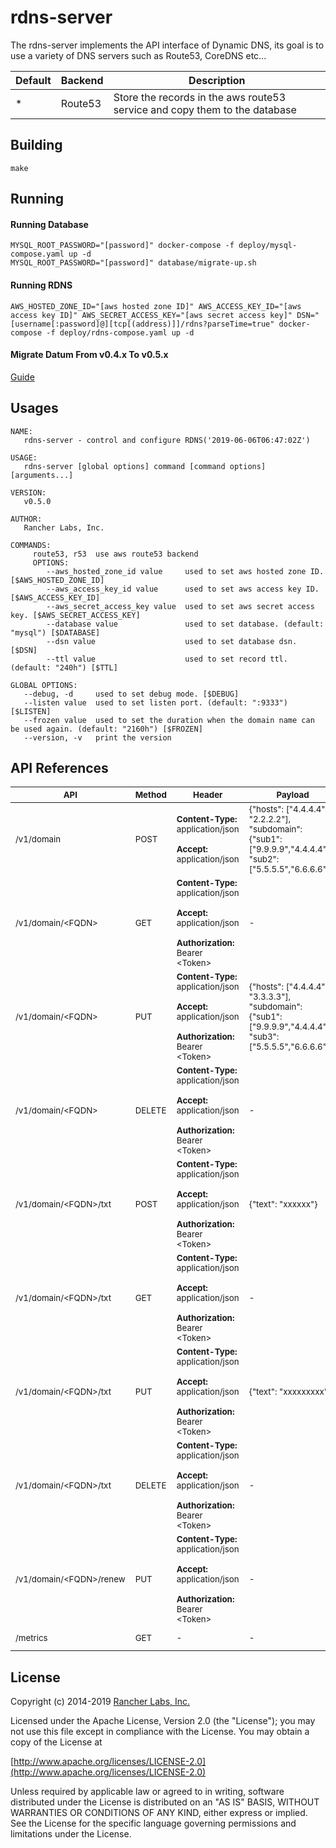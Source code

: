 rdns-server
========

The rdns-server implements the API interface of Dynamic DNS, its goal is to use a variety of DNS servers such as Route53, CoreDNS etc...

| Default | Backend | Description |
| ------- | ------- | ----------- |
|    *    | Route53 | Store the records in the aws route53 service and copy them to the database |

## Building

`make`

## Running

#### Running Database
```shell
MYSQL_ROOT_PASSWORD="[password]" docker-compose -f deploy/mysql-compose.yaml up -d
MYSQL_ROOT_PASSWORD="[password]" database/migrate-up.sh
```

#### Running RDNS
```shell
AWS_HOSTED_ZONE_ID="[aws hosted zone ID]" AWS_ACCESS_KEY_ID="[aws access key ID]" AWS_SECRET_ACCESS_KEY="[aws secret access key]" DSN="[username[:password]@][tcp[(address)]]/rdns?parseTime=true" docker-compose -f deploy/rdns-compose.yaml up -d
```

#### Migrate Datum From v0.4.x To v0.5.x

[Guide](https://github.com/Jason-ZW/rdns-migrate-tools/blob/master/README.md)

## Usages

```
NAME:
   rdns-server - control and configure RDNS('2019-06-06T06:47:02Z')

USAGE:
   rdns-server [global options] command [command options] [arguments...]

VERSION:
   v0.5.0

AUTHOR:
   Rancher Labs, Inc.

COMMANDS:
     route53, r53  use aws route53 backend
     OPTIONS:
        --aws_hosted_zone_id value     used to set aws hosted zone ID. [$AWS_HOSTED_ZONE_ID]
        --aws_access_key_id value      used to set aws access key ID. [$AWS_ACCESS_KEY_ID]
        --aws_secret_access_key value  used to set aws secret access key. [$AWS_SECRET_ACCESS_KEY]
        --database value               used to set database. (default: "mysql") [$DATABASE]
        --dsn value                    used to set database dsn. [$DSN]
        --ttl value                    used to set record ttl. (default: "240h") [$TTL]

GLOBAL OPTIONS:
   --debug, -d     used to set debug mode. [$DEBUG]
   --listen value  used to set listen port. (default: ":9333") [$LISTEN]
   --frozen value  used to set the duration when the domain name can be used again. (default: "2160h") [$FROZEN]
   --version, -v   print the version
```

## API References

| <sub>API</sub> | <sub>Method</sub> | <sub>Header</sub> | <sub>Payload</sub> | <sub>Description</sub> |
| --- | ------ | ------ | ------- | ----------- |
| <sub>/v1/domain</sub> | <sub>POST</sub> | <sub>**Content-Type:** application/json <br/><br/> **Accept:** application/json</sub> | <sub>{"hosts": ["4.4.4.4", "2.2.2.2"], "subdomain": {"sub1": ["9.9.9.9","4.4.4.4"], "sub2": ["5.5.5.5","6.6.6.6"]}}</sub> | <sub>Create A Records</sub> |
| <sub>/v1/domain/&lt;FQDN&gt;</sub> | <sub>GET</sub> | <sub>**Content-Type:** application/json <br/><br/> **Accept:** application/json <br/><br/> **Authorization:** Bearer &lt;Token&gt;</sub> | <sub>-</sub> | <sub>Get A Records</sub> |
| <sub>/v1/domain/&lt;FQDN&gt;</sub> | <sub>PUT</sub> | <sub>**Content-Type:** application/json <br/><br/> **Accept:** application/json <br/><br/> **Authorization:** Bearer &lt;Token&gt;</sub> | <sub>{"hosts": ["4.4.4.4", "3.3.3.3"], "subdomain": {"sub1": ["9.9.9.9","4.4.4.4"], "sub3": ["5.5.5.5","6.6.6.6"]}}</sub> | <sub>Update A Records</sub> |
| <sub>/v1/domain/&lt;FQDN&gt;</sub> | <sub>DELETE</sub> | <sub>**Content-Type:** application/json <br/><br/> **Accept:** application/json <br/><br/> **Authorization:** Bearer &lt;Token&gt;</sub> | <sub>-</sub> | <sub>Delete A Records</sub> |
| <sub>/v1/domain/&lt;FQDN&gt;/txt</sub> | <sub>POST</sub> | <sub>**Content-Type:** application/json <br/><br/> **Accept:** application/json <br/><br/> **Authorization:** Bearer &lt;Token&gt;</sub> | <sub>{"text": "xxxxxx"}</sub> | <sub>Create TXT Record</sub> |
| <sub>/v1/domain/&lt;FQDN&gt;/txt</sub> | <sub>GET</sub> | <sub>**Content-Type:** application/json <br/><br/> **Accept:** application/json <br/><br/> **Authorization:** Bearer &lt;Token&gt;</sub> | <sub>-</sub> | <sub>Get TXT Record</sub> |
| <sub>/v1/domain/&lt;FQDN&gt;/txt</sub> | <sub>PUT</sub> | <sub>**Content-Type:** application/json <br/><br/> **Accept:** application/json <br/><br/> **Authorization:** Bearer &lt;Token&gt;</sub> | <sub>{"text": "xxxxxxxxx"}</sub> | <sub>Update TXT Record</sub> |
| <sub>/v1/domain/&lt;FQDN&gt;/txt</sub> | <sub>DELETE</sub> | <sub>**Content-Type:** application/json <br/><br/> **Accept:** application/json <br/><br/> **Authorization:** Bearer &lt;Token&gt;</sub> | <sub>-</sub> | <sub>Delete TXT Record</sub> |
| <sub>/v1/domain/&lt;FQDN&gt;/renew</sub> | <sub>PUT</sub> | <sub>**Content-Type:** application/json <br/><br/> **Accept:** application/json <br/><br/> **Authorization:** Bearer &lt;Token&gt;</sub> | <sub>-</sub> | <sub>Renew Records</sub> |
| <sub>/metrics</sub> | <sub>GET</sub> | <sub>-</sub> | <sub>-</sub> | <sub>Prometheus metrics</sub> |

## License
Copyright (c) 2014-2019 [Rancher Labs, Inc.](http://rancher.com)

Licensed under the Apache License, Version 2.0 (the "License");
you may not use this file except in compliance with the License.
You may obtain a copy of the License at

[http://www.apache.org/licenses/LICENSE-2.0](http://www.apache.org/licenses/LICENSE-2.0)

Unless required by applicable law or agreed to in writing, software
distributed under the License is distributed on an "AS IS" BASIS,
WITHOUT WARRANTIES OR CONDITIONS OF ANY KIND, either express or implied.
See the License for the specific language governing permissions and
limitations under the License.
